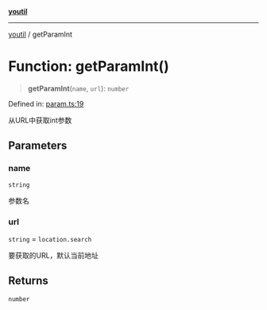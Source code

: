 [**youtil**](../README.md)

***

[youtil](../globals.md) / getParamInt

# Function: getParamInt()

> **getParamInt**(`name`, `url`): `number`

Defined in: [param.ts:19](https://github.com/sxei/youtil/blob/8e9577520240aa8b6f6b2cd2200d03ed8000ea52/src/param.ts#L19)

从URL中获取int参数

## Parameters

### name

`string`

参数名

### url

`string` = `location.search`

要获取的URL，默认当前地址

## Returns

`number`
